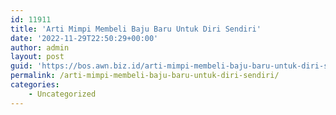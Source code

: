 ```yaml
---
id: 11911
title: 'Arti Mimpi Membeli Baju Baru Untuk Diri Sendiri'
date: '2022-11-29T22:50:29+00:00'
author: admin
layout: post
guid: 'https://bos.awn.biz.id/arti-mimpi-membeli-baju-baru-untuk-diri-sendiri/'
permalink: /arti-mimpi-membeli-baju-baru-untuk-diri-sendiri/
categories:
    - Uncategorized
---
```


